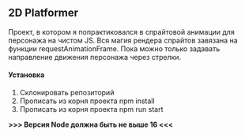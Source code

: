 ## 2D Platformer
Проект, в котором я попрактиковался в спрайтовой анимации для персонажа на чистом JS.
Вся магия рендера спрайтов завязана на функции requestAnimationFrame. Пока можно только задавать направление движения персонажа через стрелки.

#### Установка
1. Склонировать репозиторий
2. Прописать из корня проекта npm install
3. Прописать из корня проекта npm run start

**>>> Версия Node должна быть не выше 16 <<<**
